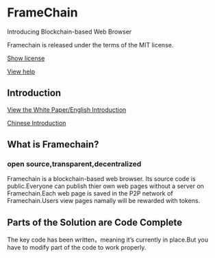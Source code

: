 # FrameChain
Introducing Blockchain-based Web Browser

Framechain is released under the terms of the MIT license.

[Show license](https://github.com/hupiyingwu/FrameChain/blob/master/LICENSE)

[View help](https://github.com/hupiyingwu/FrameChain/blob/master/help.md)

## Introduction

[View the White Paper/English Introduction](https://github.com/hupiyingwu/FrameChain/blob/master/WhitePaper.pdf)

[Chinese Introduction](https://github.com/hupiyingwu/FrameChain/blob/master/Chinese.md)

## What is Framechain?

### open source,transparent,decentralized

Framechain is a blockchain-based web browser. Its source code is public.Everyone can publish thier own web pages without a server on Framechain.Each web page is saved in the P2P network of Framechain.Users view pages namally will be rewarded with tokens. 

## Parts of the Solution are Code Complete

The key code has been written，meaning it’s currently in place.But you have to modify part of the code to work properly.
